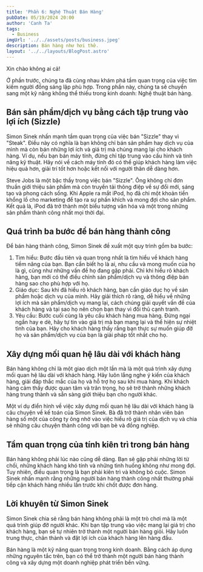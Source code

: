 ```yaml
---
title: 'Phần 6: Nghệ Thuật Bán Hàng'
pubDate: 05/19/2024 20:00
author: 'Canh Ta'
tags:
  - Business
imgUrl: '../../assets/posts/business.jpeg'
description: Bán hàng như hơi thở.
layout: '../../layouts/BlogPost.astro'
---
```


Xin chào không ai cả!

Ở phần trước, chúng ta đã cùng nhau khám phá tầm quan trọng của việc tìm kiếm người đồng sáng lập phù hợp. Trong phần này, chúng ta sẽ chuyển sang một kỹ năng không thể thiếu trong kinh doanh: Nghệ thuật bán hàng.

## Bán sản phẩm/dịch vụ bằng cách tập trung vào lợi ích (Sizzle)

Simon Sinek nhấn mạnh tầm quan trọng của việc bán "Sizzle" thay vì "Steak". Điều này có nghĩa là bạn không chỉ bán sản phẩm hay dịch vụ của mình mà còn bán những lợi ích và giá trị mà chúng mang lại cho khách hàng. Ví dụ, nếu bạn bán máy tính, đừng chỉ tập trung vào cấu hình và tính năng kỹ thuật. Hãy nói về cách máy tính đó có thể giúp khách hàng làm việc hiệu quả hơn, giải trí tốt hơn hoặc kết nối với người thân dễ dàng hơn.

Steve Jobs là một bậc thầy trong việc bán "Sizzle". Ông không chỉ đơn thuần giới thiệu sản phẩm mà còn truyền tải thông điệp về sự đổi mới, sáng tạo và phong cách sống. Khi Apple ra mắt iPod, họ đã chi một khoản tiền khổng lồ cho marketing để tạo ra sự phấn khích và mong đợi cho sản phẩm. Kết quả là, iPod đã trở thành một biểu tượng văn hóa và một trong những sản phẩm thành công nhất mọi thời đại.

## Quá trình ba bước để bán hàng thành công

Để bán hàng thành công, Simon Sinek đề xuất một quy trình gồm ba bước:

1. Tìm hiểu: Bước đầu tiên và quan trọng nhất là tìm hiểu về khách hàng tiềm năng của bạn. Bạn cần biết họ là ai, nhu cầu và mong muốn của họ là gì, cũng như những vấn đề họ đang gặp phải. Chỉ khi hiểu rõ khách hàng, bạn mới có thể điều chỉnh sản phẩm/dịch vụ và thông điệp bán hàng sao cho phù hợp với họ.
2. Giáo dục: Sau khi đã hiểu rõ khách hàng, bạn cần giáo dục họ về sản phẩm hoặc dịch vụ của mình. Hãy giải thích rõ ràng, dễ hiểu về những lợi ích mà sản phẩm/dịch vụ mang lại, cách chúng giải quyết vấn đề của khách hàng và tại sao họ nên chọn bạn thay vì đối thủ cạnh tranh.
3. Yêu cầu: Bước cuối cùng là yêu cầu khách hàng mua hàng. Đừng ngại ngần hay e dè, hãy tự tin vào giá trị mà bạn mang lại và thể hiện sự nhiệt tình của bạn. Hãy cho khách hàng thấy rằng bạn thực sự muốn giúp đỡ họ và sản phẩm/dịch vụ của bạn là giải pháp tốt nhất cho họ.

## Xây dựng mối quan hệ lâu dài với khách hàng

Bán hàng không chỉ là một giao dịch một lần mà là một quá trình xây dựng mối quan hệ lâu dài với khách hàng. Hãy luôn lắng nghe ý kiến của khách hàng, giải đáp thắc mắc của họ và hỗ trợ họ sau khi mua hàng. Khi khách hàng cảm thấy được quan tâm và trân trọng, họ sẽ trở thành những khách hàng trung thành và sẵn sàng giới thiệu bạn cho người khác.

Một ví dụ điển hình về việc xây dựng mối quan hệ lâu dài với khách hàng là câu chuyện về kế toán của Simon Sinek. Bà đã trở thành nhân viên bán hàng số một của công ty ông nhờ vào việc hiểu rõ giá trị của dịch vụ và chia sẻ những câu chuyện thành công với bạn bè và đồng nghiệp.

## Tầm quan trọng của tính kiên trì trong bán hàng

Bán hàng không phải lúc nào cũng dễ dàng. Bạn sẽ gặp phải những lời từ chối, những khách hàng khó tính và những tình huống không như mong đợi. Tuy nhiên, điều quan trọng là bạn phải kiên trì và không bỏ cuộc. Simon Sinek nhấn mạnh rằng những người bán hàng thành công nhất thường phải tiếp cận khách hàng nhiều lần trước khi chốt được đơn hàng.

## Lời khuyên từ Simon Sinek

Simon Sinek chia sẻ rằng bán hàng không phải là một trò chơi mà là một quá trình giúp đỡ người khác. Khi bạn tập trung vào việc mang lại giá trị cho khách hàng, bạn sẽ tự nhiên trở thành một người bán hàng giỏi. Hãy luôn trung thực, chân thành và đặt lợi ích của khách hàng lên hàng đầu.

Bán hàng là một kỹ năng quan trọng trong kinh doanh. Bằng cách áp dụng những nguyên tắc trên, bạn có thể trở thành một người bán hàng thành công và xây dựng một doanh nghiệp phát triển bền vững.
